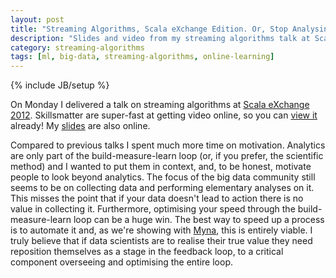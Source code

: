 ```yaml
---
layout: post
title: "Streaming Algorithms, Scala eXchange Edition. Or, Stop Analysing and Start Acting"
description: "Slides and video from my streaming algorithms talk at Scala eXchange 2012"
category: streaming-algorithms
tags: [ml, big-data, streaming-algorithms, online-learning]
---
```

{% include JB/setup %}

On Monday I delivered a talk on streaming algorithms at [Scala eXchange 2012](http://skillsmatter.com/event/scala/scala-exchange-2012). Skillsmatter are super-fast at getting video online, so you can [view it](http://skillsmatter.com/podcast/scala/real-time-analytics-in-scala) already! My [slides](/assets/downloads/scala-exchange-2012.pdf) are also online.

Compared to previous talks I spent much more time on motivation. Analytics are only part of the build-measure-learn loop (or, if you prefer, the scientific method) and I wanted to put them in context, and, to be honest, motivate people to look beyond analytics. The focus of the big data community still seems to be on collecting data and performing elementary analyses on it. This misses the point that if your data doesn't lead to action there is no value in collecting it. Furthermore, optimising your speed through the build-measure-learn loop can be a huge win. The best way to speed up a process is to automate it and, as we're showing with [Myna](http://mynaweb.com/), this is entirely viable. I truly believe that if data scientists are to realise their true value they need reposition themselves as a stage in the feedback loop, to a critical component overseeing and optimising the entire loop.
